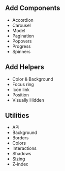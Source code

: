 ## Add Components
- Accordion
- Carousel
- Model
- Pagination
- Popovers
- Progress
- Spinners

## Add Helpers
- Color & Background
- Focus ring
- Icon link
- Position
- Visually  Hidden

## Utilities
- API
- Background
- Borders
- Colors
- Interactions
- Shadows
- Sizing
- Z-index
